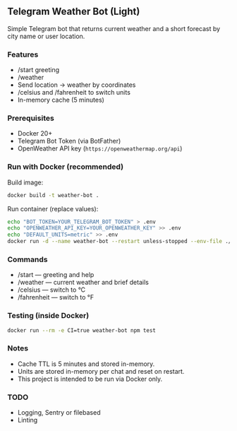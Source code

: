 ## Telegram Weather Bot (Light)

Simple Telegram bot that returns current weather and a short forecast by city name or user location.

### Features
- /start greeting
- /weather <city>
- Send location → weather by coordinates
- /celsius and /fahrenheit to switch units
- In-memory cache (5 minutes)

### Prerequisites
- Docker 20+
- Telegram Bot Token (via BotFather)
- OpenWeather API key (`https://openweathermap.org/api`)

### Run with Docker (recommended)
Build image:
```bash
docker build -t weather-bot .
```

Run container (replace values):
```bash
echo "BOT_TOKEN=YOUR_TELEGRAM_BOT_TOKEN" > .env
echo "OPENWEATHER_API_KEY=YOUR_OPENWEATHER_KEY" >> .env
echo "DEFAULT_UNITS=metric" >> .env
docker run -d --name weather-bot --restart unless-stopped --env-file ./.env weather-bot:latest
```

### Commands
- /start — greeting and help
- /weather <city> — current weather and brief details
- /celsius — switch to °C
- /fahrenheit — switch to °F

### Testing (inside Docker)
```bash
docker run --rm -e CI=true weather-bot npm test
```

### Notes
- Cache TTL is 5 minutes and stored in-memory.
- Units are stored in-memory per chat and reset on restart.
- This project is intended to be run via Docker only.

### TODO
- Logging, Sentry or filebased
- Linting 

